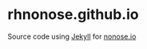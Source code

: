 # rhnonose.github.io

Source code using [Jekyll](https://jekyllrb.com/) for [nonose.io](http://nonose.io)
